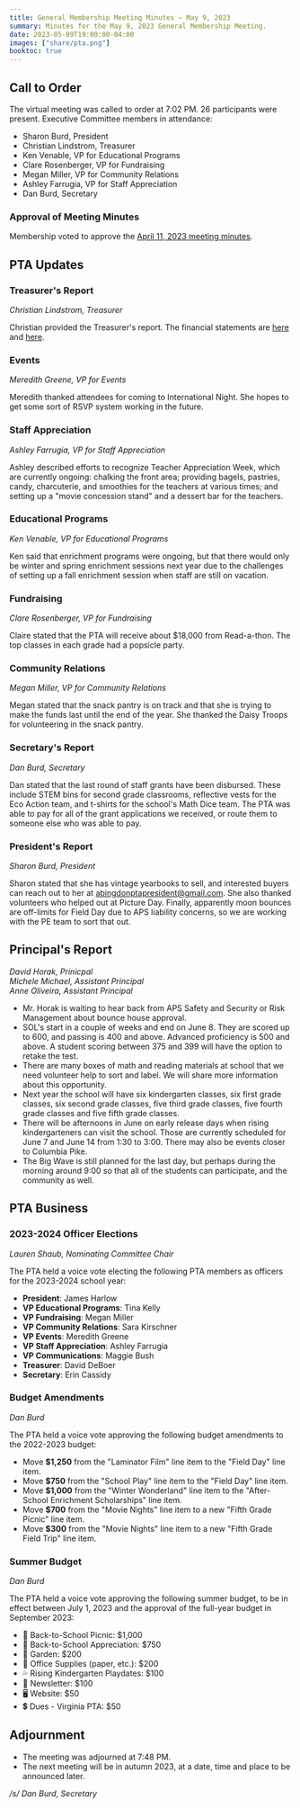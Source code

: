 ```yaml
---
title: General Membership Meeting Minutes — May 9, 2023
summary: Minutes for the May 9, 2023 General Membership Meeting.
date: 2023-05-09T19:00:00-04:00
images: ["share/pta.png"]
booktoc: true
---
```


## Call to Order

The virtual meeting was called to order at 7:02 PM. 26 participants were present. Executive Committee members in attendance:
- Sharon Burd, President
- Christian Lindstrom, Treasurer
- Ken Venable, VP for Educational Programs
- Clare Rosenberger, VP for Fundraising
- Megan Miller, VP for Community Relations
- Ashley Farrugia, VP for Staff Appreciation
- Dan Burd, Secretary

### Approval of Meeting Minutes

Membership voted to approve the [April 11, 2023 meeting minutes](../2023-04-11).

## PTA Updates

### Treasurer's Report
*Christian Lindstrom, Treasurer*

Christian provided the Treasurer's report. The financial statements are [here](/presentations/2023-05-09_1.pdf) and [here](/presentations/2023-05-09_2.pdf).

### Events
*Meredith Greene, VP for Events*

Meredith thanked attendees for coming to International Night. She hopes to get some sort of RSVP system working in the future.

### Staff Appreciation
*Ashley Farrugia, VP for Staff Appreciation*

Ashley described efforts to recognize Teacher Appreciation Week, which are currently ongoing: chalking the front area; providing bagels, pastries, candy, charcuterie, and smoothies for the teachers at various times; and setting up a "movie concession stand" and a dessert bar for the teachers.

### Educational Programs
*Ken Venable, VP for Educational Programs*

Ken said that enrichment programs were ongoing, but that there would only be winter and spring enrichment sessions next year due to the challenges of setting up a fall enrichment session when staff are still on vacation.

### Fundraising
*Clare Rosenberger, VP for Fundraising*

Claire stated that the PTA will receive about $18,000 from Read-a-thon. The top classes in each grade had a popsicle party.

### Community Relations
*Megan Miller, VP for Community Relations*

Megan stated that the snack pantry is on track and that she is trying to make the funds last until the end of the year. She thanked the Daisy Troops for volunteering in the snack pantry.

### Secretary's Report
*Dan Burd, Secretary*

Dan stated that the last round of staff grants have been disbursed. These include STEM bins for second grade classrooms, reflective vests for the Eco Action team, and t-shirts for the school's Math Dice team. The PTA was able to pay for all of the grant applications we received, or route them to someone else who was able to pay.

### President's Report
*Sharon Burd, President*

Sharon stated that she has vintage yearbooks to sell, and interested buyers can reach out to her at abingdonptapresident@gmail.com. She also thanked volunteers who helped out at Picture Day. Finally, apparently moon bounces are off-limits for Field Day due to APS liability concerns, so we are working with the PE team to sort that out.

## Principal's Report
*David Horak, Prinicpal*  
*Michele Michael, Assistant Principal*  
*Anne Oliveira, Assistant Principal*

- Mr. Horak is waiting to hear back from APS Safety and Security or Risk Management about bounce house approval.
- SOL's start in a couple of weeks and end on June 8. They are scored up to 600, and passing is 400 and above. Advanced proficiency is 500 and above. A student scoring between 375 and 399 will have the option to retake the test.
- There are many boxes of math and reading materials at school that we need volunteer help to sort and label. We will share more information about this opportunity.
- Next year the school will have six kindergarten classes, six first grade classes, six second grade classes, five third grade classes, five fourth grade classes and five fifth grade classes.
- There will be afternoons in June on early release days when rising kindergarteners can visit the school. Those are currently scheduled for June 7 and June 14 from 1:30 to 3:00. There may also be events closer to Columbia Pike.
- The Big Wave is still planned for the last day, but perhaps during the morning around 9:00 so that all of the students can participate, and the community as well.

## PTA Business

### 2023-2024 Officer Elections
*Lauren Shaub, Nominating Committee Chair*

The PTA held a voice vote electing the following PTA members as officers for the 2023-2024 school year:

- **President**: James Harlow
- **VP Educational Programs**: Tina Kelly
- **VP Fundraising**: Megan Miller
- **VP Community Relations**: Sara Kirschner
- **VP Events**: Meredith Greene
- **VP Staff Appreciation**: Ashley Farrugia
- **VP Communications**: Maggie Bush
- **Treasurer**: David DeBoer
- **Secretary**: Erin Cassidy

### Budget Amendments
*Dan Burd*

The PTA held a voice vote approving the following budget amendments to the 2022-2023 budget:

- Move **$1,250** from the "Laminator Film" line item to the "Field Day" line item.
- Move **$750** from the "School Play" line item to the "Field Day" line item.
- Move **$1,000** from the "Winter Wonderland" line item to the "After-School Enrichment Scholarships" line item.
- Move **$700** from the "Movie Nights" line item to a new "Fifth Grade Picnic" line item.
- Move **$300** from the "Movie Nights" line item to a new "Fifth Grade Field Trip" line item.

### Summer Budget
*Dan Burd*

The PTA held a voice vote approving the following summer budget, to be in effect between July 1, 2023 and the approval of the full-year budget in September 2023:

- 👋 Back-to-School Picnic: $1,000
- 🙏 Back-to-School Appreciation: $750  
- 🍅 Garden: $200  
- 📝 Office Supplies (paper, etc.): $200  
- 💦 Rising Kindergarten Playdates: $100  
- 📰 Newsletter: $100  
- 🖥️ Website: $50   
- 💲 Dues - Virginia PTA: $50   

## Adjournment

- The meeting was adjourned at 7:48 PM.
- The next meeting will be in autumn 2023, at a date, time and place to be announced later.

*/s/ Dan Burd, Secretary*